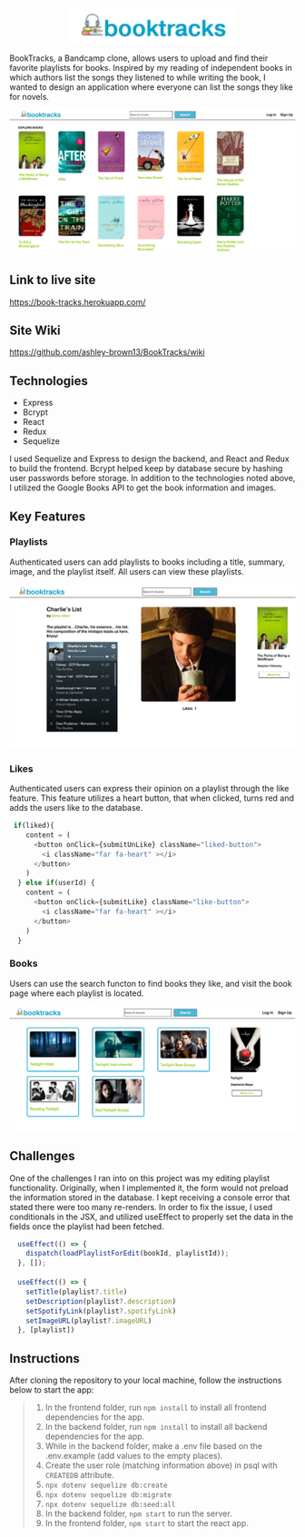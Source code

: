 <p align="center">
  <img width="300px" src="https://github.com/ashley-brown13/BookTracks/blob/main/frontend/public/images/Screen%20Shot%202021-06-04%20at%202.53.41%20PM.png" alt="title and logo">
</p>

BookTracks, a Bandcamp clone, allows users to upload and find their favorite playlists for books. Inspired by my reading of independent books in which authors list the songs they listened to while writing the book, I wanted to design an application where everyone can list the songs they like for novels.

![Home Page](https://github.com/ashley-brown13/BookTracks/blob/main/frontend/public/images/Screen%20Shot%202021-06-04%20at%202.12.36%20PM.png)

## Link to live site
https://book-tracks.herokuapp.com/

## Site Wiki
https://github.com/ashley-brown13/BookTracks/wiki

## Technologies
* Express
* Bcrypt
* React
* Redux
* Sequelize

I used Sequelize and Express to design the backend, and React and Redux to build the frontend. Bcrypt helped keep by database secure by hashing user passwords before storage. In addition to the technologies noted above, I utilized the Google Books API to get the book information and images.

## Key Features

### Playlists

Authenticated users can add playlists to books including a title, summary, image, and the playlist itself. All users can view these playlists.

![Playlist Page](https://github.com/ashley-brown13/BookTracks/blob/main/frontend/public/images/Screen%20Shot%202021-06-04%20at%202.09.43%20PM.png)

### Likes

Authenticated users can express their opinion on a playlist through the like feature. This feature utilizes a heart button, that when clicked, turns red and adds the users like to the database.

```js
 if(liked){
    content = (
      <button onClick={submitUnLike} className="liked-button">
        <i className="far fa-heart" ></i>
      </button>
    )
  } else if(userId) {
    content = (
      <button onClick={submitLike} className="like-button">
        <i className="far fa-heart" ></i>
      </button>
    )
  }
```

### Books

Users can use the search functon to find books they like, and visit the book page where each playlist is located.

![Book Page](https://github.com/ashley-brown13/BookTracks/blob/main/frontend/public/images/Screen%20Shot%202021-06-04%20at%202.48.29%20PM.png)

## Challenges

One of the challenges I ran into on this project was my editing playlist functionality. Originally, when I implemented it, the form would not preload the information stored in the database. I kept receiving a console error that stated there were too many re-renders. In order to fix the issue, I used conditionals in the JSX, and utilized useEffect to properly set the data in the fields once the playlist had been fetched.

```js
  useEffect(() => {
    dispatch(loadPlaylistForEdit(bookId, playlistId));
  }, []);

  useEffect(() => {
    setTitle(playlist?.title)
    setDescription(playlist?.description)
    setSpotifyLink(playlist?.spotifyLink)
    setImageURL(playlist?.imageURL)
  }, [playlist])
```

## Instructions
After cloning the repository to your local machine, follow the instructions below to start the app:

>1. In the frontend folder, run `npm install` to install all frontend dependencies for the app.
>2. In the backend folder, run `npm install` to install all backend dependencies for the app.
>3. While in the backend folder, make a .env file based on the .env.example (add values to the empty places).
>4. Create the user role (matching information above) in psql with `CREATEDB` attribute.
>5. `npx dotenv sequelize db:create`
>6. `npx dotenv sequelize db:migrate`
>7. `npx dotenv sequelize db:seed:all`
>8. In the backend folder, `npm start` to run the server.
>9. In the frontend folder, `npm start` to start the react app.
